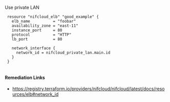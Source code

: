 
Use private LAN

```hcl
 resource "nifcloud_elb" "good_example" {
   elb_name          = "foobar"
   availability_zone = "east-11"
   instance_port     = 80
   protocol          = "HTTP"
   lb_port           = 80

   network_interface {
     network_id = nifcloud_private_lan.main.id
   }
 }
 
```

#### Remediation Links
 - https://registry.terraform.io/providers/nifcloud/nifcloud/latest/docs/resources/elb#network_id

